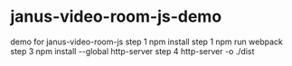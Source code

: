 # janus-video-room-js-demo
demo for janus-video-room-js
step 1
npm install
step 1
npm run webpack
step 3
npm install --global http-server
step 4
http-server -o ./dist
